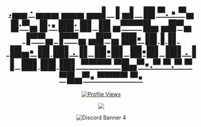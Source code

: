 
<h1 align="center"><a href="https://sorrowbot.tech/">
.▄▄ ·       ▄▄▄  ▄▄▄        ▄▄▌ ▐ ▄▌
▐█ ▀. ▪     ▀▄ █·▀▄ █·▪     ██· █▌▐█
▄▀▀▀█▄ ▄█▀▄ ▐▀▀▄ ▐▀▀▄  ▄█▀▄ ██▪▐█▐▐▌
▐█▄▪▐█▐█▌.▐▌▐█•█▌▐█•█▌▐█▌.▐▌▐█▌██▐█▌
 ▀▀▀▀  ▀█▄▀▪.▀  ▀.▀  ▀ ▀█▄▀▪ ▀▀▀▀ ▀▪
</a></h1>
<a href="https://github.com/sosaghostie">
  <p align="center">
    <img src="https://komarev.com/ghpvc/?username=sosaghostie&color=blueviolet" alt="Profile Views">
  </p>
</a>
<p align="center">  
<img src="https://cdn.discordapp.com/banners/774842100336295946/a_d62b080f41a9a44f47e0f37effe6541b.gif?size=2048">
</p>
<p align="center">
  <img src="https://discord.c99.nl/widget/theme-3/774842100336295946.png" alt="Discord Banner 4"/>
</p>

